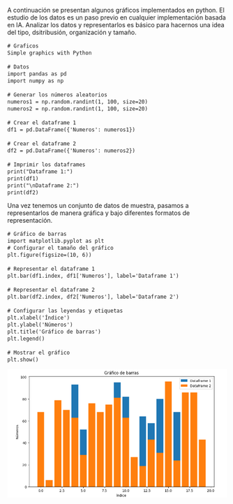 A continuación se presentan algunos gráficos implementados en python. 
El estudio de los datos es un paso previo en cualquier implementación basada en IA.
Analizar los datos y representarlos es básico para hacernos una idea del tipo, dsitribusión, organización y tamaño.
```
# Graficos
Simple graphics with Python

# Datos
import pandas as pd
import numpy as np

# Generar los números aleatorios
numeros1 = np.random.randint(1, 100, size=20)
numeros2 = np.random.randint(1, 100, size=20)

# Crear el dataframe 1
df1 = pd.DataFrame({'Numeros': numeros1})

# Crear el dataframe 2
df2 = pd.DataFrame({'Numeros': numeros2})

# Imprimir los dataframes
print("Dataframe 1:")
print(df1)
print("\nDataframe 2:")
print(df2)
```
Una vez tenemos un conjunto de datos de muestra, pasamos a representarlos 
de manera gráfica y bajo diferentes formatos de representación.
```
# Gráfico de barras
import matplotlib.pyplot as plt
# Configurar el tamaño del gráfico
plt.figure(figsize=(10, 6))

# Representar el dataframe 1
plt.bar(df1.index, df1['Numeros'], label='Dataframe 1')

# Representar el dataframe 2
plt.bar(df2.index, df2['Numeros'], label='Dataframe 2')

# Configurar las leyendas y etiquetas
plt.xlabel('Índice')
plt.ylabel('Números')
plt.title('Gráfico de barras')
plt.legend()

# Mostrar el gráfico
plt.show()
```
![Texto alternativo](https://github.com/ManelSoengas/Graficos/blob/main/Captura.PNG)

